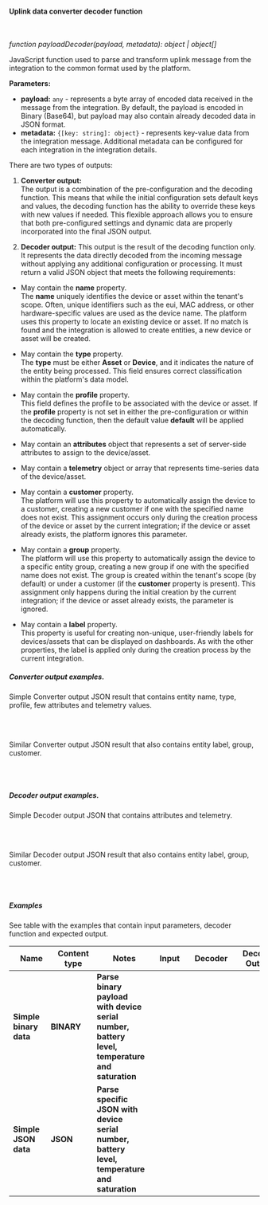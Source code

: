 #### Uplink data converter decoder function

<div class="divider"></div>
<br/>

*function payloadDecoder(payload, metadata): object | object[]*

JavaScript function used to parse and transform uplink message from the integration to the common format used by the platform.

**Parameters:**

<ul>
  <li>
    <b>payload:</b> <code>any</code> - represents a byte array of encoded data received in the message from the integration. By default, the payload is encoded in Binary (Base64), but payload may also contain already decoded data in JSON format.
  </li>
  <li>
    <b>metadata:</b> <code>{[key: string]: object}</code> - represents key-value data from the integration message. Additional metadata can be configured for each integration in the integration details.
  </li>
</ul>

There are two types of outputs:

1. **Converter output:**  
   The output is a combination of the pre-configuration and the decoding function. This means that while the initial configuration sets default keys and values, the decoding function has the ability to override these keys with new values if needed. This flexible approach allows you to ensure that both pre-configured settings and dynamic data are properly incorporated into the final JSON output.

2. **Decoder output:**
   This output is the result of the decoding function only. It represents the data directly decoded from the incoming message without applying any additional configuration or processing. It must return a valid JSON object that meets the following requirements:

* May contain the **name** property.  
  The **name** uniquely identifies the device or asset within the tenant's scope. Often, unique identifiers such as the eui, MAC address, or other hardware-specific values are used as the device name. The platform uses this property to locate an existing device or asset. If no match is found and the integration is allowed to create entities, a new device or asset will be created.

* May contain the **type** property.  
  The **type** must be either **Asset** or **Device**, and it indicates the nature of the entity being processed. This field ensures correct classification within the platform's data model.

* May contain the **profile** property.  
  This field defines the profile to be associated with the device or asset. If the **profile** property is not set in either the pre-configuration or within the decoding function, then the default value **default** will be applied automatically.

* May contain an **attributes** object that represents a set of server-side attributes to assign to the device/asset.

* May contain a **telemetry** object or array that represents time-series data of the device/asset.

* May contain a **customer** property.  
  The platform will use this property to automatically assign the device to a customer, creating a new customer if one with the specified name does not exist. This assignment occurs only during the creation process of the device or asset by the current integration; if the device or asset already exists, the platform ignores this parameter.

* May contain a **group** property.  
  The platform will use this property to automatically assign the device to a specific entity group, creating a new group if one with the specified name does not exist. The group is created within the tenant's scope (by default) or under a customer (if the **customer** property is present). This assignment only happens during the initial creation by the current integration; if the device or asset already exists, the parameter is ignored.

* May contain a **label** property.  
  This property is useful for creating non-unique, user-friendly labels for devices/assets that can be displayed on dashboards. As with the other properties, the label is applied only during the creation process by the current integration.

<div class="divider"></div>

##### Converter output examples.

Simple Converter output JSON result that contains entity name, type, profile, few attributes and telemetry values.

<br>

<div style="padding-left: 64px;"
     tb-help-popup="converter/examples/decoder_v2/simple_converter_output"
     tb-help-popup-placement="top"
     [tb-help-popup-style]="{maxHeight: '50vh', maxWidth: '50vw'}"
     trigger-style="font-size: 16px;"
     trigger-text="Simple converter output">
</div>

<br>

Similar Converter output JSON result that also contains entity label, group, customer.

<br>

<div style="padding-left: 64px;"
     tb-help-popup="converter/examples/decoder_v2/extended_converter_output"
     tb-help-popup-placement="top"
     [tb-help-popup-style]="{maxHeight: '50vh', maxWidth: '50vw'}"
     trigger-style="font-size: 16px;"
     trigger-text="Converter output with entity label, group, customer">
</div>

<br>

##### Decoder output examples.

Simple Decoder output JSON that contains attributes and telemetry.

<br>

<div style="padding-left: 64px;"
     tb-help-popup="converter/examples/decoder_v2/simple_decoder_output"
     tb-help-popup-placement="top"
     [tb-help-popup-style]="{maxHeight: '50vh', maxWidth: '50vw'}"
     trigger-style="font-size: 16px;"
     trigger-text="Simple decoder output">
</div>

<br>

Similar Decoder output JSON result that also contains entity label, group, customer.

<br>

<div style="padding-left: 64px;"
     tb-help-popup="converter/examples/decoder_v2/extended_decoder_output"
     tb-help-popup-placement="top"
     [tb-help-popup-style]="{maxHeight: '50vh', maxWidth: '50vw'}"
     trigger-style="font-size: 16px;"
     trigger-text="Decoder output with entity label, group, customer">
</div>

<br>

<div class="divider"></div>

##### Examples

See table with the examples that contain input parameters, decoder function and expected output.

<table style="max-width: 1200px;">
<thead>
<tr>
<th style="max-width: 150px; padding-left: 22px;">
<b>Name</b>
</th>
<th style="max-width: 150px; padding-left: 22px;">
<b>Content type</b>
</th>
<th style="max-width: 300px; padding-left: 22px;">
<b>Notes</b>
</th>
<th style="max-width: 200px; padding-left: 22px;">
<b>Input</b>
</th>
<th style="max-width: 200px; padding-left: 22px;">
<b>Decoder</b>
</th>
<th style="max-width: 200px; padding-left: 22px;">
<b>Decoder Output</b>
</th>
<th style="max-width: 200px; padding-left: 22px;">
<b>Converter Output</b>
</th>
</tr>
</thead>
<tbody>
<tr>
<td>
<b>Simple binary data</b>
</td>
<td>
<b>BINARY</b>
</td>
<td>
<b>Parse binary payload with device serial number, battery level, temperature and saturation</b>
</td>
<td>
<span tb-help-popup="converter/examples/decoder_v2/simple-binary/payload" tb-help-popup-placement="top" trigger-style="font-size: 16px; line-height: 75px;" trigger-text="payload"></span>
<span tb-help-popup="converter/examples/decoder_v2/simple-metadata/metadata" tb-help-popup-placement="top" trigger-style="font-size: 16px;" trigger-text="metadata" [tb-help-popup-style]="{maxWidth: '600px'}"></span>
</td>
<td>
<span tb-help-popup="converter/examples/decoder_v2/simple-binary/decoder_fn" tb-help-popup-placement="top" trigger-style="font-size: 16px; line-height: 75px;" trigger-text="Decoder function"></span>
</td>
<td>
<span tb-help-popup="converter/examples/decoder_v2/simple-binary/decoder_output" tb-help-popup-placement="top" trigger-style="font-size: 16px; line-height: 75px;" trigger-text="Decoder output"></span>
</td>
<td>
<span tb-help-popup="converter/examples/decoder_v2/simple-binary/converter_output" tb-help-popup-placement="top" trigger-style="font-size: 16px; line-height: 75px;" trigger-text="Converter output"></span>
</td>
</tr>
<tr>
<td>
<b>Simple JSON data</b>
</td>
<td>
<b>JSON</b>
</td>
<td>
<b>Parse specific JSON with device serial number, battery level, temperature and saturation</b>
</td>
<td>
<span tb-help-popup="converter/examples/decoder_v2/simple-json/payload" tb-help-popup-placement="top" trigger-style="font-size: 16px; line-height: 75px;" trigger-text="payload"></span>
<span tb-help-popup="converter/examples/decoder_v2/simple-metadata/metadata" tb-help-popup-placement="top" trigger-style="font-size: 16px;" trigger-text="metadata" [tb-help-popup-style]="{maxWidth: '600px'}"></span>
</td>
<td>
<span tb-help-popup="converter/examples/decoder_v2/simple-json/decoder_fn" tb-help-popup-placement="top" trigger-style="font-size: 16px; line-height: 75px;" trigger-text="Decoder function"></span>
</td>
<td>
<span tb-help-popup="converter/examples/decoder_v2/simple-json/decoder_output" tb-help-popup-placement="top" trigger-style="font-size: 16px; line-height: 75px;" trigger-text="Decoder output"></span>
</td>
<td>
<span tb-help-popup="converter/examples/decoder_v2/simple-json/converter_output" tb-help-popup-placement="top" trigger-style="font-size: 16px; line-height: 75px;" trigger-text="Converter output"></span>
</td>
</tr>
</tbody>
</table>
